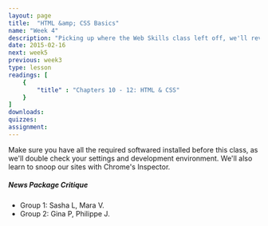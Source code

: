 ```yaml
---
layout: page
title:  "HTML &amp; CSS Basics"
name: "Week 4"
description: "Picking up where the Web Skills class left off, we'll review HTML tags, nesting, and attributes. We'll also review basic CSS selectors and properties."
date: 2015-02-16
next: week5
previous: week3
type: lesson
readings: [
    {
        "title" : "Chapters 10 - 12: HTML & CSS"
    }
]
downloads: 
quizzes: 
assignment: 
---
```


Make sure you have all the required softwared installed before this class, as we'll double check your settings and development environment. We'll also learn to snoop our sites with Chrome's Inspector.

<h5>News Package Critique</h5>
<ul>
    <li>Group 1: Sasha L, Mara V.</li>
    <li>Group 2: Gina P, Philippe J.</li>
</ul>
